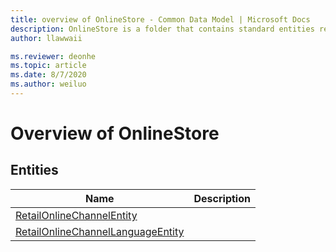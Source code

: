 ```yaml
---
title: overview of OnlineStore - Common Data Model | Microsoft Docs
description: OnlineStore is a folder that contains standard entities related to the Common Data Model.
author: llawwaii

ms.reviewer: deonhe
ms.topic: article
ms.date: 8/7/2020
ms.author: weiluo
---
```


# Overview of OnlineStore


## Entities

|Name|Description|
|---|---|
|[RetailOnlineChannelEntity](RetailOnlineChannelEntity.md)||
|[RetailOnlineChannelLanguageEntity](RetailOnlineChannelLanguageEntity.md)||
